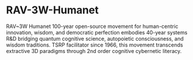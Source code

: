 # RAV-3W-Humanet
RAV~3W Humanet 100-year open-source movement for human-centric innovation, wisdom, and democratic perfection embodies 40-year systems R&amp;D bridging quantum cognitive science, autopoietic consciousness, and wisdom traditions. TSRP facilitator since 1966, this movement transcends extractive 3D paradigms through 2nd order cognitive cybernetic literacy.
